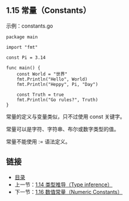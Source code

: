 ## 1.15 常量（Constants）

示例：constants.go

	package main

	import "fmt"

	const Pi = 3.14

	func main() {
		const World = "世界"
		fmt.Println("Hello", World)
		fmt.Println("Heppy", Pi, "Day")

		const Truth = true
		fmt.Println("Go rules?", Truth)
	}

常量的定义与变量类似，只不过使用 const 关键字。

常量可以是字符、字符串、布尔或数字类型的值。

常量不能使用 := 语法定义。

## 链接
* [目录](https://github.com/gnefiy/go-zh/blob/master/tour/directory.md)
* 上一节：[1.14 类型推导（Type inference）](https://github.com/gnefiy/go-zh/blob/master/tour/01.14.md)
* 下一节：[1.16 数值常量（Numeric Constants）](https://github.com/gnefiy/go-zh/blob/master/tour/01.16.md)
